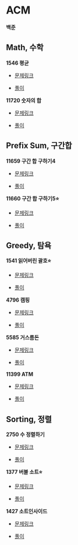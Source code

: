# ACM

**백준**

## Math, 수학

**1546 평균**

- [문제링크](https://www.acmicpc.net/problem/1546)

- [풀이](./math/p1546.%20%ED%8F%89%EA%B7%A0.py)

**11720 숫자의 합**

- [문제링크](https://www.acmicpc.net/problem/11720)

- [풀이](./math/p11720.%20%EC%88%AB%EC%9E%90%EC%9D%98%20%ED%95%A9.py)

## Prefix Sum, 구간합

**11659 구간 합 구하기4**

- [문제링크](https://www.acmicpc.net/problem/11659)

- [풀이](./prefix_sum/p11659.%20%EA%B5%AC%EA%B0%84%20%ED%95%A9%20%EA%B5%AC%ED%95%98%EA%B8%B04.py)

**11660 구간 합 구하기5⭐**

- [문제링크](https://www.acmicpc.net/problem/11660)

- [풀이](./prefix_sum/p11660.%20%EA%B5%AC%EA%B0%84%20%ED%95%A9%20%EA%B5%AC%ED%95%98%EA%B8%B05.py)

## Greedy, 탐욕

**1541 읽어버린 괄호⭐**

- [문제링크](https://www.acmicpc.net/problem/1541)

- [풀이](./greedy/p1541.%20%EC%9D%BD%EC%96%B4%EB%B2%84%EB%A6%B0%20%EA%B4%84%ED%98%B8.py)

**4796 캠핑**

- [문제링크](https://www.acmicpc.net/problem/4796)

- [풀이](./greedy/p4796.%20%EC%BA%A0%ED%95%91.py)

**5585 거스름돈**

- [문제링크](https://www.acmicpc.net/problem/5585)

- [풀이](./greedy/p5585.%20%EA%B1%B0%EC%8A%A4%EB%A6%84%EB%8F%88.py)

**11399 ATM**

- [문제링크](https://www.acmicpc.net/problem/11399)

- [풀이](./greedy/p11399.%20ATM.py)

## Sorting, 정렬

**2750 수 정렬하기**

- [문제링크](https://www.acmicpc.net/problem/2750)

- [풀이](./sorting/p2750.%20%EC%88%98%20%EC%A0%95%EB%A0%AC%ED%95%98%EA%B8%B0.py)

**1377 버블 소트⭐**

- [문제링크](https://www.acmicpc.net/problem/1377)

- [풀이](./sorting/p1377.%20%EB%B2%84%EB%B8%94%20%EC%86%8C%ED%8A%B8.py)

**1427 소트인사이드**

- [문제링크](https://www.acmicpc.net/problem/1427)

- [풀이](./sorting/p1427.%20%EC%86%8C%ED%8A%B8%EC%9D%B8%EC%82%AC%EC%9D%B4%EB%93%9C.py)
